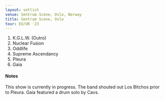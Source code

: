 ```yaml
---
layout: setlist
venue: Sentrum Scene, Oslo, Norway
title: Sentrum Scene, Oslo
tour: EU/UK '23
---
```


1. K.G.L.W. (Outro)
2. Nuclear Fusion
3. Oddlife
4. Supreme Ascendancy 
5. Pleura
6. Gaia

<!--snippet-->


#### Notes

This show is currently in progress. The band shouted out Los Bitchos prior to Pleura. Gaia featured a drum solo by Cavs. 
